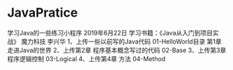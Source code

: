 # JavaPratice
学习Java的一些练习小程序
2019年6月22日
学习书籍：《Java从入门到项目实战》 魔力科技 李兴华
1、上传一些以前写的Java代码
	01-HelloWorld目录 第1章 走进Java的世界
2、上传第2章 程序基本概念写过的代码
	02-Base
3、上传第3章 程序逻辑控制
	03-Logical
4、上传第4章 方法
	04-Method
